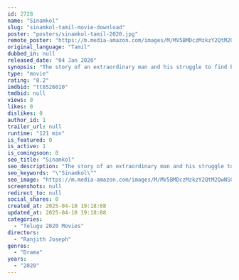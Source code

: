 ```yaml
---
id: 2728
name: "Sinamkol"
slug: "sinamkol-tamil-movie-download"
poster: "posters/sinamkol-tamil-2020.jpg"
remote_poster: "https://m.media-amazon.com/images/M/MV5BMDczMzkzY2QtM2QwNS00NjI0LTlkZDMtYTc0YWQ4MDE5NWM3XkEyXkFqcGdeQXVyODg3NjQyMzQ@._V1_SX300.jpg"
original_language: "Tamil"
dubbed_in: null
released_date: "04 Jan 2020"
synopsis: "The story of an extraordinary man and his struggle to find balance in a post conflict world."
type: "movie"
rating: "8.2"
imdbid: "tt8526010"
tmdbid: null
views: 0
likes: 0
dislikes: 0
author_id: 1
trailer_url: null
runtime: "121 min"
is_featured: 0
is_active: 1
is_comingsoon: 0
seo_title: "Sinamkol"
seo_description: "The story of an extraordinary man and his struggle to find balance in a post conflict world."
seo_keywords: "\"Sinamkol\""
seo_image: "https://m.media-amazon.com/images/M/MV5BMDczMzkzY2QtM2QwNS00NjI0LTlkZDMtYTc0YWQ4MDE5NWM3XkEyXkFqcGdeQXVyODg3NjQyMzQ@._V1_SX300.jpg"
screenshots: null
redirect_to: null
social_shares: 0
created_at: 2025-04-10 19:18:08
updated_at: 2025-04-10 19:18:08
categories:
  - "Telugu 2020 Movies"
directors:
  - "Ranjith Joseph"
genres:
  - "Drama"
years:
  - "2020"
---
```

